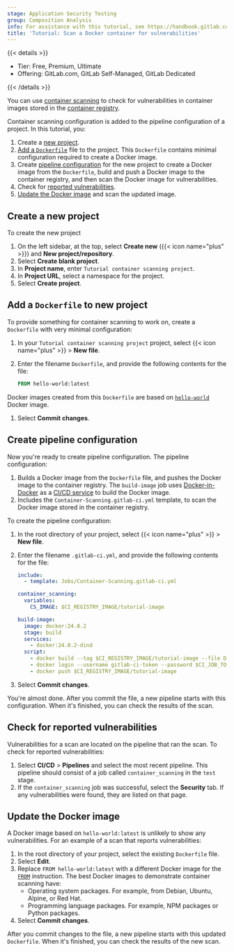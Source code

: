 ```yaml
---
stage: Application Security Testing
group: Composition Analysis
info: For assistance with this tutorial, see https://handbook.gitlab.com/handbook/product/ux/technical-writing/#assignments-to-other-projects-and-subjects.
title: 'Tutorial: Scan a Docker container for vulnerabilities'
---
```


{{< details >}}

- Tier: Free, Premium, Ultimate
- Offering: GitLab.com, GitLab Self-Managed, GitLab Dedicated

{{< /details >}}

You can use [container scanning](../../user/application_security/container_scanning/_index.md) to check for vulnerabilities
in container images stored in the [container registry](../../user/packages/container_registry/_index.md).

Container scanning configuration is added to the pipeline configuration of a project. In this tutorial, you:

1. Create a [new project](#create-a-new-project).
1. [Add a `Dockerfile`](#add-a-dockerfile-to-new-project) file to the project. This `Dockerfile` contains minimal
   configuration required to create a Docker image.
1. Create [pipeline configuration](#create-pipeline-configuration) for the new project to create a Docker
   image from the `Dockerfile`, build and push a Docker image to the container registry, and then scan the Docker image
   for vulnerabilities.
1. Check for [reported vulnerabilities](#check-for-reported-vulnerabilities).
1. [Update the Docker image](#update-the-docker-image) and scan the updated image.

## Create a new project

To create the new project

1. On the left sidebar, at the top, select **Create new** ({{< icon name="plus" >}}) and **New project/repository**.
1. Select **Create blank project**.
1. In **Project name**, enter `Tutorial container scanning project`.
1. In **Project URL**, select a namespace for the project.
1. Select **Create project**.

## Add a `Dockerfile` to new project

To provide something for container scanning to work on, create a `Dockerfile` with very minimal configuration:

1. In your `Tutorial container scanning project` project, select {{< icon name="plus" >}} > **New file**.
1. Enter the filename `Dockerfile`, and provide the following contents for the file:

   ```Dockerfile
   FROM hello-world:latest
   ```

Docker images created from this `Dockerfile` are based on [`hello-world`](https://hub.docker.com/_/hello-world) Docker
image.

1. Select **Commit changes**.

## Create pipeline configuration

Now you're ready to create pipeline configuration. The pipeline configuration:

1. Builds a Docker image from the `Dockerfile` file, and pushes the Docker image to the container registry. The
   `build-image` job uses [Docker-in-Docker](../../ci/docker/using_docker_build.md) as a
   [CI/CD service](../../ci/services/_index.md) to build the Docker image.
1. Includes the `Container-Scanning.gitlab-ci.yml` template, to scan the Docker image stored in the container registry.

To create the pipeline configuration:

1. In the root directory of your project, select {{< icon name="plus" >}} > **New file**.
1. Enter the filename `.gitlab-ci.yml`, and provide the following contents for the file:

   ```yaml
   include:
     - template: Jobs/Container-Scanning.gitlab-ci.yml

   container_scanning:
     variables:
       CS_IMAGE: $CI_REGISTRY_IMAGE/tutorial-image

   build-image:
     image: docker:24.0.2
     stage: build
     services:
       - docker:24.0.2-dind
     script:
       - docker build --tag $CI_REGISTRY_IMAGE/tutorial-image --file Dockerfile .
       - docker login --username gitlab-ci-token --password $CI_JOB_TOKEN $CI_REGISTRY
       - docker push $CI_REGISTRY_IMAGE/tutorial-image
   ```

1. Select **Commit changes**.

You're almost done. After you commit the file, a new pipeline starts with this configuration.
When it's finished, you can check the results of the scan.

## Check for reported vulnerabilities

Vulnerabilities for a scan are located on the pipeline that ran the scan. To check for reported vulnerabilities:

1. Select **CI/CD** > **Pipelines** and select the most recent pipeline. This pipeline should consist of a job called
   `container_scanning` in the `test` stage.
1. If the `container_scanning` job was successful, select the **Security** tab. If any vulnerabilities were found, they
   are listed on that page.

## Update the Docker image

A Docker image based on `hello-world:latest` is unlikely to show any vulnerabilities. For an example of a scan that
reports vulnerabilities:

1. In the root directory of your project, select the existing `Dockerfile` file.
1. Select **Edit**.
1. Replace `FROM hello-world:latest` with a different Docker image for the
   [`FROM`](https://docs.docker.com/reference/dockerfile/#from) instruction. The best Docker images to demonstrate
   container scanning have:
   - Operating system packages. For example, from Debian, Ubuntu, Alpine, or Red Hat.
   - Programming language packages. For example, NPM packages or Python packages.
1. Select **Commit changes**.

After you commit changes to the file, a new pipeline starts with this updated `Dockerfile`. When it's finished, you can
check the results of the new scan.
